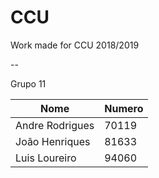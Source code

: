 # CCU
Work made for CCU 2018/2019

--

Grupo 11

| Nome   |      Numero|  
|----------|-------------|
| Andre Rodrigues |  70119 |
| João Henriques |    81633  |
|  Luis Loureiro | 94060  |

